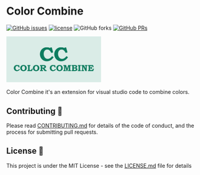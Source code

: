 # Color Combine
<!-- Vs code Marketplace downloads -->
[![GitHub issues](https://img.shields.io/github/issues/Aritz-Garcia/Color-Combine)](https://github.com/Aritz-Garcia/Color-Combine/issues) 
[![license](https://img.shields.io/badge/license-MIT-blue.svg)](LICENSE)
![GitHub forks](https://img.shields.io/github/forks/Aritz-Garcia/color-combine
)
[![GitHub PRs](https://img.shields.io/github/issues-pr/Aritz-Garcia/color-combine
)](https://github.com/Aritz-Garcia/Color-Combine/pulls)

<img src="resources/img/icono.png" alt="icono" style="width: 250px">

Color Combine it's an extension for visual studio code to combine colors.

## Contributing 🧩 
Please read [CONTRIBUTING.md](CONTRIBUTING.md) for details of the code of conduct, and the process for submitting pull requests.

## License 📄
This project is under the MIT License - see the [LICENSE.md](LICENSE.md) file for details